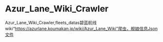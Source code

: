# Azur_Lane_Wiki_Crawler
Azur_Lane_Wiki_Crawler,fleets_datas碧蓝航线wiki“https://azurlane.koumakan.jp/wiki/Azur_Lane_Wiki”爬虫，舰娘信息Json文件
